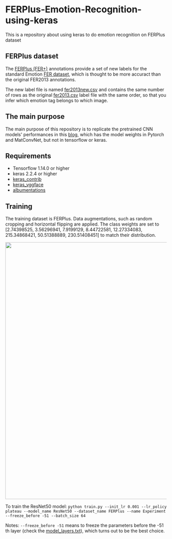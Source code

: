 # FERPlus-Emotion-Recognition-using-keras
This is a repository about using keras to do emotion recognition on FERPlus dataset

## FERPlus dataset
The [FERPlus (FER+)](https://github.com/microsoft/FERPlus) annotations provide a set of new labels for the standard Emotion [FER dataset](https://www.kaggle.com/c/challenges-in-representation-learning-facial-expression-recognition-challenge/data), which is thought to be more accuract than the original FER2013 annotations.

The new label file is named [fer2013new.csv]((https://github.com/microsoft/FERPlus)) and contains the same number of rows as the original [fer2013.csv]((https://www.kaggle.com/c/challenges-in-representation-learning-facial-expression-recognition-challenge/data)) label file with the same order, so that you infer which emotion tag belongs to which image. 

## The main purpose

The main purpose of this repository is to replicate the pretrained CNN models' performances in this [blog](http://www.robots.ox.ac.uk/~albanie/pytorch-models.html), which has the model weights in Pytorch and MatConvNet, but not in tensorflow or keras.

## Requirements

* Tensorflow 1.14.0 or higher
* keras 2.2.4 or higher
* [keras_contrib](https://github.com/keras-team/keras-contrib)
* [keras_vggface](https://github.com/rcmalli/keras-vggface)
* [albumentations](https://github.com/albumentations-team/albumentations)

## Training

The training dataset is FERPlus. Data augmentations, such as random cropping and horizontal flipping are applied. The class weights are set to [2.74398525, 3.56296941, 7.9199129, 8.44722581, 12.27334083, 215.34868421, 50.51388889, 230.51408451] to match their distribution.

<img src="https://github.com/wtomin/FERPlus-Emotion-Recognition-using-keras/blob/master/FERPlus_dis.png" width="800">

To train the ResNet50 model:
`python train.py --init_lr 0.001 --lr_policy plateau --model_name ResNet50 --dataset_name FERPlus --name Experiment --freeze_before -51 --batch_size 64`

Notes: `--freeze_before -51` means to freeze the parameters before the -51 th layer (check the [model_layers.txt](https://github.com/wtomin/FERPlus-Emotion-Recognition-using-keras/blob/master/model_layers.txt)), which turns out to be the best choice.

